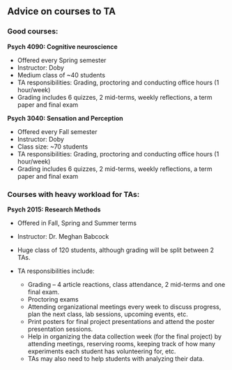 ## Advice on courses to TA

### Good courses:

**Psych 4090: Cognitive neuroscience**

- Offered every Spring semester
- Instructor: Doby
- Medium class of ~40 students
- TA responsibilities: Grading, proctoring and conducting office hours (1 hour/week)
- Grading includes 6 quizzes, 2 mid-terms, weekly reflections, a term paper and final exam

**Psych 3040: Sensation and Perception**

- Offered every Fall semester
- Instructor: Doby
- Class size: ~70 students
- TA responsibilities: Grading, proctoring and conducting office hours (1 hour/week)
- Grading includes 6 quizzes, 2 mid-terms, weekly reflections, a term paper and final exam

### Courses with heavy workload for TAs:

**Psych 2015: Research Methods**

- Offered in Fall, Spring and Summer terms
- Instructor: Dr. Meghan Babcock

- Huge class of 120 students, although grading will be split between 2 TAs.
- TA responsibilities include:
  - Grading – 4 article reactions, class attendance, 2 mid-terms and one final exam.
  - Proctoring exams
  - Attending organizational meetings every week to discuss progress, plan the next class, lab sessions, upcoming events, etc.
  - Print posters for final project presentations and attend the poster presentation sessions.
  - Help in organizing the data collection week (for the final project) by attending meetings, reserving rooms, keeping track of how many experiments each student has volunteering for, etc.
  - TAs may also need to help students with analyzing their data.
